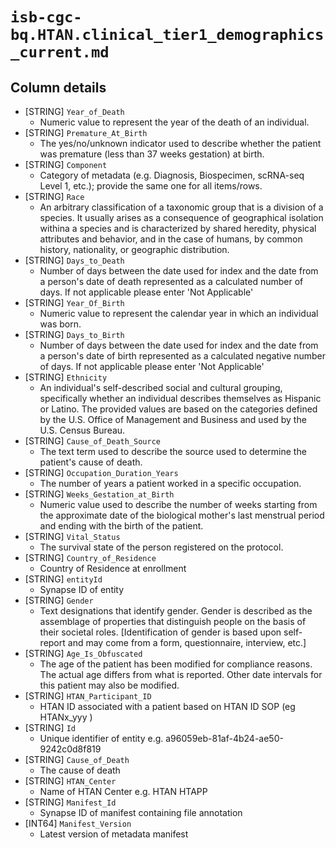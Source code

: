 # `isb-cgc-bq.HTAN.clinical_tier1_demographics_current.md`

## Column details

* [STRING]    `Year_of_Death`
  - Numeric value to represent the year of the death of an individual.
* [STRING]    `Premature_At_Birth`
  - The yes/no/unknown indicator used to describe whether the patient was premature (less than 37 weeks gestation) at birth.
* [STRING]    `Component`
  - Category of metadata (e.g. Diagnosis, Biospecimen, scRNA-seq Level 1, etc.); provide the same one for all items/rows.
* [STRING]    `Race`
  - An arbitrary classification of a taxonomic group that is a division of a species. It usually arises as a consequence of geographical isolation withina a species and is characterized by shared heredity, physical attributes and behavior, and in the case of humans, by common history, nationality, or geographic distribution.
* [STRING]    `Days_to_Death`
  - Number of days between the date used for index and the date from a person's date of death represented as a calculated number of days. If not applicable please enter 'Not Applicable'
* [STRING]    `Year_Of_Birth`
  - Numeric value to represent the calendar year in which an individual was born.
* [STRING]    `Days_to_Birth`
  - Number of days between the date used for index and the date from a person's date of birth represented as a calculated negative number of days. If not applicable please enter 'Not Applicable'
* [STRING]    `Ethnicity`
  - An individual's self-described social and cultural grouping, specifically whether an individual describes themselves as Hispanic or Latino. The provided values are based on the categories defined by the U.S. Office of Management and Business and used by the U.S. Census Bureau.
* [STRING]    `Cause_of_Death_Source`
  - The text term used to describe the source used to determine the patient's cause of death.
* [STRING]    `Occupation_Duration_Years`
  - The number of years a patient worked in a specific occupation.
* [STRING]    `Weeks_Gestation_at_Birth`
  - Numeric value used to describe the number of weeks starting from the approximate date of the biological mother's last menstrual period and ending with the birth of the patient.
* [STRING]    `Vital_Status`
  - The survival state of the person registered on the protocol.
* [STRING]    `Country_of_Residence`
  - Country of Residence at enrollment
* [STRING]    `entityId`
  - Synapse ID of entity
* [STRING]    `Gender`
  - Text designations that identify gender. Gender is described as the assemblage of properties that distinguish people on the basis of their societal roles. [Identification of gender is based upon self-report and may come from a form, questionnaire, interview, etc.]
* [STRING]    `Age_Is_Obfuscated`
  - The age of the patient has been modified for compliance reasons. The actual age differs from what is reported. Other date intervals for this patient may also be modified.
* [STRING]    `HTAN_Participant_ID`
  - HTAN ID associated with a patient based on HTAN ID SOP (eg HTANx_yyy )
* [STRING]    `Id`
  - Unique identifier of entity e.g. a96059eb-81af-4b24-ae50-9242c0d8f819
* [STRING]    `Cause_of_Death`
  - The cause of death
* [STRING]    `HTAN_Center`
  - Name of HTAN Center e.g. HTAN HTAPP
* [STRING]    `Manifest_Id`
  - Synapse ID of manifest containing file annotation
* [INT64]    `Manifest_Version`
  - Latest version of metadata manifest

